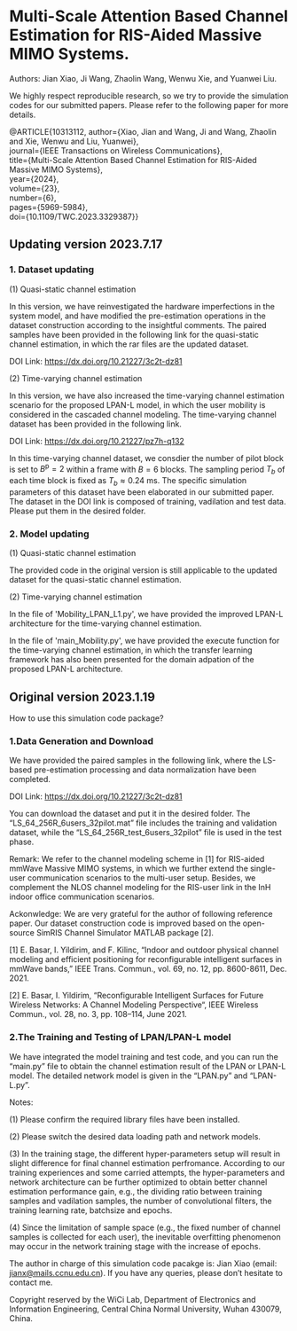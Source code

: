 # Multi-Scale Attention Based Channel Estimation for RIS-Aided Massive MIMO Systems.
Authors: Jian Xiao, Ji Wang, Zhaolin Wang, Wenwu Xie, and Yuanwei Liu.

We highly respect reproducible research, so we try to provide the simulation codes for our submitted papers. Please refer to the following paper for more details.

@ARTICLE{10313112,
  author={Xiao, Jian and Wang, Ji and Wang, Zhaolin and Xie, Wenwu and Liu, Yuanwei},<br/>
  journal={IEEE Transactions on Wireless Communications}, <br/>
  title={Multi-Scale Attention Based Channel Estimation for RIS-Aided Massive MIMO Systems}, <br/>
  year={2024},<br/>
  volume={23},<br/>
  number={6},<br/>
  pages={5969-5984},<br/>
  doi={10.1109/TWC.2023.3329387}}



## Updating version 2023.7.17 
### 1. Dataset updating
(1) Quasi-static channel estimation

In this version, we have reinvestigated the hardware imperfections in the system model, and have modified the pre-estimation operations in the dataset construction according to the insightful comments. The paired samples have been provided in the following link for the quasi-static channel estimation, in which the rar files are the updated dataset.

DOI Link: https://dx.doi.org/10.21227/3c2t-dz81

(2) Time-varying channel estimation

In this version, we have also increased the time-varying channel estimation scenario for the proposed LPAN-L model, in which the user mobility is considered in the cascaded channel modeling. The time-varying channel dataset has been provided in the following link.

DOI Link: https://dx.doi.org/10.21227/pz7h-q132

In this time-varying channel dataset, we consdier the number of pilot block is set to $B^\text{p}=2$ within a frame with $B=6$ blocks. The sampling period $T_b$ of each time block is fixed as $T_b \approx 0.24$ ms. The specific simulation parameters of this dataset have been elaborated in our submitted paper. The dataset in the DOI link is composed of training, vadilation and test data. Please put them in the desired folder.

### 2. Model updating
(1) Quasi-static channel estimation

The provided code in the original version is still applicable to the updated dataset for the quasi-static channel estimation.

(2) Time-varying channel estimation

In the file of 'Mobility_LPAN_L1.py', we have provided the improved LPAN-L architecture for the time-varying channel estimation. 

In the file of 'main_Mobility.py', we have provided the execute function for the time-varying channel estimation, in which the transfer learning framework has also been presented for the domain adpation of the proposed LPAN-L architecture.

## Original version 2023.1.19

How to use this simulation code package?

### 1.Data Generation and Download

We have provided the paired samples in the following link, where the LS-based pre-estimation processing and data normalization have been completed.

DOI Link: https://dx.doi.org/10.21227/3c2t-dz81

You can download the dataset and put it in the desired folder. The “LS_64_256R_6users_32pilot.mat” file includes the training and validation dataset, while the “LS_64_256R_test_6users_32pilot” file is used in the test phase.

Remark: We refer to the channel modeling scheme in [1] for RIS-aided mmWave Massive MIMO systems, in which we further extend the single-user communication scenarios to the multi-user setup. Besides, we complement the NLOS channel modeling for the RIS-user link in the InH indoor office communication scenarios. 

Ackonwledge: We are very grateful for the author of following reference paper. Our dataset construction code is improved based on the open-source SimRIS Channel Simulator MATLAB package [2]. 

[1] E. Basar, I. Yildirim, and F. Kilinc, “Indoor and outdoor physical channel modeling and efficient positioning for reconfigurable intelligent surfaces in mmWave bands,” IEEE Trans. Commun., vol. 69, no. 12, pp. 8600-8611, Dec. 2021.

[2] E. Basar, I. Yildirim, “Reconfigurable Intelligent Surfaces for Future Wireless Networks: A Channel Modeling Perspective“, IEEE Wireless Commun., vol. 28, no. 3, pp. 108–114, June 2021.

### 2.The Training and Testing of LPAN/LPAN-L model

We have integrated the model training and test code, and you can run the “main.py” file to obtain the channel estimation result of the LPAN or LPAN-L model. The detailed network model is given in the “LPAN.py” and “LPAN-L.py”.

Notes: 

(1)	Please confirm the required library files have been installed.

(2)	Please switch the desired data loading path and network models.

(3) In the training stage, the different hyper-parameters setup will result in slight difference for final channel estimation perfromance. According to our training experiences and some carried attempts, the hyper-parameters and network architecture can be further optimized to obtain better channel estimation performance gain, e.g., the dividing ratio between training samples and vadilation samples, the number of convolutional filters, the training learning rate, batchsize and epochs.

(4) Since the limitation of sample space (e.g., the fixed number of channel samples is collected for each user), the inevitable overfitting phenomenon may occur in the network training stage with the increase of epochs.

The author in charge of this simulation code pacakge is: Jian Xiao (email: jianx@mails.ccnu.edu.cn). If you have any queries, please don’t hesitate to contact me.

Copyright reserved by the WiCi Lab, Department of Electronics and Information Engineering, Central China Normal University, Wuhan 430079, China.
